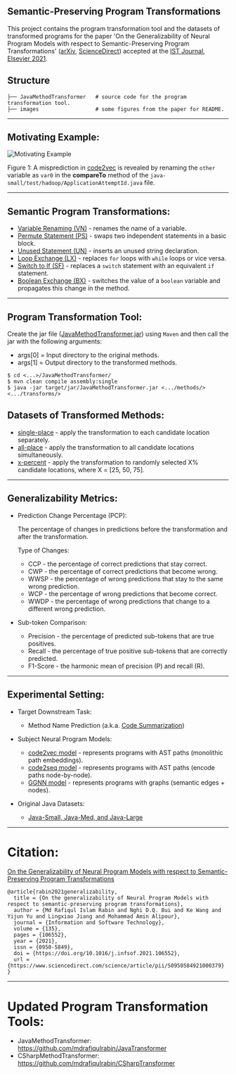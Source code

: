 ## Semantic-Preserving Program Transformations

This project contains the program transformation tool and the datasets of transformed programs for the paper 'On the Generalizability of Neural Program Models with respect to Semantic-Preserving Program Transformations' ([arXiv](https://arxiv.org/abs/2008.01566), [ScienceDirect](https://doi.org/10.1016/j.infsof.2021.106552)) accepted at the [IST Journal, Elsevier 2021](https://www.journals.elsevier.com/information-and-software-technology).

## Structure

```
├── JavaMethodTransformer   # source code for the program transformation tool.
├── images                  # some figures from the paper for README.
``` 

---

## Motivating Example:

<img src="https://github.com/mdrafiqulrabin/tnpa-generalizability/blob/master/images/motivating_example.png" alt="Motivating Example"/>

Figure 1: A misprediction in [code2vec](https://github.com/tech-srl/code2vec) is revealed by renaming the `other` variable as `var0` in the **compareTo** method of the `java-small/test/hadoop/ApplicationAttemptId.java` file.

---

## Semantic Program Transformations:

  * [Variable Renaming (VN)](https://github.com/mdrafiqulrabin/tnpa-framework#1-variable-renaming) - renames the name of a variable.
  * [Permute Statement (PS)](https://github.com/mdrafiqulrabin/tnpa-framework#5-permute-statement) - swaps two independent statements in a basic block.
  * [Unused Statement (UN)](https://github.com/mdrafiqulrabin/tnpa-framework#7-dead-code-insertion) - inserts an unused string declaration.
  * [Loop Exchange (LX)](https://github.com/mdrafiqulrabin/tnpa-framework#3-loop-exchange) - replaces `for` loops with `while` loops or vice versa.
  * [Switch to If (SF)](https://github.com/mdrafiqulrabin/tnpa-framework#4-switch-to-if) - replaces a `switch` statement with an equivalent `if` statement.
  * [Boolean Exchange (BX)](https://github.com/mdrafiqulrabin/tnpa-framework#2-boolean-exchange) - switches the value of a `boolean` variable and propagates this change in the method.

---

## Program Transformation Tool:

Create the jar file ([JavaMethodTransformer.jar](https://github.com/mdrafiqulrabin/tnpa-generalizability/tree/master/JavaMethodTransformer)) using `Maven` and then call the jar with the following arguments:

  * args[0] = Input directory to the original methods.
  * args[1] = Output directory to the transformed methods.

  ```
  $ cd <...>/JavaMethodTransformer/
  $ mvn clean compile assembly:single
  $ java -jar target/jar/JavaMethodTransformer.jar <.../methods/> <.../transforms/>
  ```

## Datasets of Transformed Methods:

  * [single-place](https://uh.edu/serg/data/artifacts/tnpa-generalizability/transformed_methods/single-place.zip) - apply the transformation to each candidate location separately.
  * [all-place](https://uh.edu/serg/data/artifacts/tnpa-generalizability/transformed_methods/all-place.zip) - apply the transformation to all candidate locations simultaneously.
  * [x-percent](https://uh.edu/serg/data/artifacts/tnpa-generalizability/transformed_methods/x-percent.zip) - apply the transformation to randomly selected X\% candidate locations, where X = [25, 50, 75].

---

## Generalizability Metrics:

  * Prediction Change Percentage (PCP):
  
    The percentage of changes in predictions before the transformation and after the transformation.
    
    Type of Changes:
    * CCP  - the percentage of correct predictions that stay correct.
    * CWP  - the percentage of correct predictions that become wrong.
    * WWSP - the percentage of wrong predictions that stay to the same wrong prediction.
    * WCP  - the percentage of wrong predictions that become correct.
    * WWDP - the percentage of wrong predictions that change to a different wrong prediction.

  * Sub-token Comparison:
    * Precision - the percentage of predicted sub-tokens that are true positives.
    * Recall    - the percentage of true positive sub-tokens that are correctly predicted.
    * F1-Score  - the harmonic mean of precision (P) and recall (R).

---

## Experimental Setting:

  * Target Downstream Task:
    * Method Name Prediction (a.k.a. [Code Summarization](https://arxiv.org/abs/1602.03001)) 

  * Subject Neural Program Models:
    * [code2vec model](https://github.com/tech-srl/code2vec/) - represents programs with AST paths (monolithic path embeddings).
    * [code2seq model](https://github.com/tech-srl/code2seq/) - represents programs with AST paths (encode paths node-by-node).
    * [GGNN model](https://github.com/bdqnghi/ggnn.method_name_prediction/) - represents programs with graphs (semantic edges + nodes).

  * Original Java Datasets:
    * [Java-Small, Java-Med, and Java-Large](https://github.com/tech-srl/code2seq/#java)

---

# Citation:

[On the Generalizability of Neural Program Models with respect to Semantic-Preserving Program Transformations](https://doi.org/10.1016/j.infsof.2021.106552)

```
@article{rabin2021generalizability,
  title = {On the generalizability of Neural Program Models with respect to semantic-preserving program transformations},
  author = {Md Rafiqul Islam Rabin and Nghi D.Q. Bui and Ke Wang and Yijun Yu and Lingxiao Jiang and Mohammad Amin Alipour},
  journal = {Information and Software Technology},
  volume = {135},
  pages = {106552},
  year = {2021},
  issn = {0950-5849},
  doi = {https://doi.org/10.1016/j.infsof.2021.106552},
  url = {https://www.sciencedirect.com/science/article/pii/S0950584921000379}
}
```

---

# Updated Program Transformation Tools:

- JavaMethodTransformer: https://github.com/mdrafiqulrabin/JavaTransformer
- CSharpMethodTransformer: https://github.com/mdrafiqulrabin/CSharpTransformer
